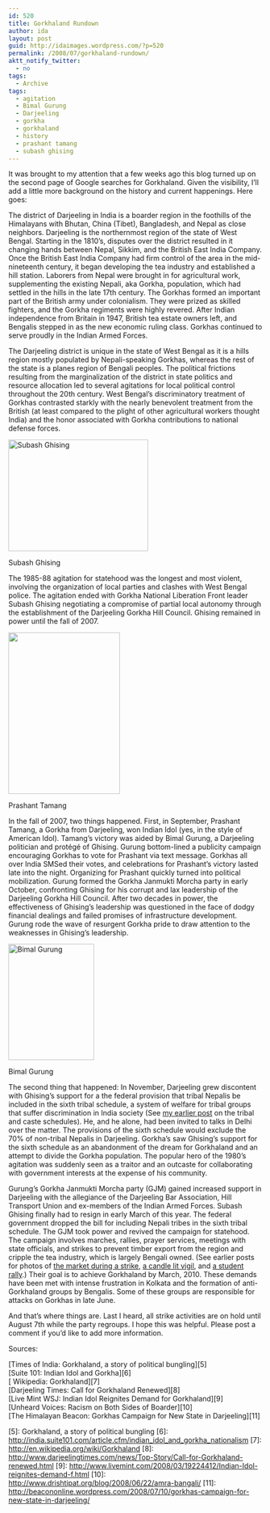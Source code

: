 ```yaml
---
id: 520
title: Gorkhaland Rundown
author: ida
layout: post
guid: http://idaimages.wordpress.com/?p=520
permalink: /2008/07/gorkhaland-rundown/
aktt_notify_twitter:
  - no
tags:
  - Archive
tags:
  - agitation
  - Bimal Gurung
  - Darjeeling
  - gorkha
  - gorkhaland
  - history
  - prashant tamang
  - subash ghising
---
```

It was brought to my attention that a few weeks ago this blog turned up on the second page of Google searches for Gorkhaland. Given the visibility, I&#8217;ll add a little more background on the history and current happenings. Here goes:

The district of Darjeeling in India is a boarder region in the foothills of the Himalayans with Bhutan, China (Tibet), Bangladesh, and Nepal as close neighbors. Darjeeling is the northernmost region of the state of West Bengal. Starting in the 1810’s, disputes over the district resulted in it changing hands between Nepal, Sikkim, and the British East India Company. Once the British East India Company had firm control of the area in the mid-nineteenth century, it began developing the tea industry and established a hill station. Laborers from Nepal were brought in for agricultural work, supplementing the existing Nepali, aka Gorkha, population, which had settled in the hills in the late 17th century. The Gorkhas formed an important part of the British army under colonialism. They were prized as skilled fighters, and the Gorkha regiments were highly revered. After Indian independence from Britain in 1947, British tea estate owners left, and Bengalis stepped in as the new economic ruling class. Gorkhas continued to serve proudly in the Indian Armed Forces.

The Darjeeling district is unique in the state of West Bengal as it is a hills region mostly populated by Nepali-speaking Gorkhas, whereas the rest of the state is a planes region of Bengali peoples. The political frictions resulting from the marginalization of the district in state politics and resource allocation led to several agitations for local political control throughout the 20th century. West Bengal’s discriminatory treatment of Gorkhas contrasted starkly with the nearly benevolent treatment from the British (at least compared to the plight of other agricultural workers thought India) and the honor associated with Gorkha contributions to national defense forces.

<div style="width: 287px" class="wp-caption alignleft">
  <a href="http://www.hinduonnet.com/thehindu/fline/fl2507/images/20080411250709901.jpg"><img class="  " src="http://www.hinduonnet.com/thehindu/fline/fl2507/images/20080411250709901.jpg" alt="Subash Ghising" width="277" height="221" /></a>
  
  <p class="wp-caption-text">
    Subash Ghising
  </p>
</div>

The 1985-88 agitation for statehood was the longest and most violent, involving the organization of local parties and clashes with West Bengal police. The agitation ended with Gorkha National Liberation Front leader Subash Ghising negotiating a compromise of partial local autonomy through the establishment of the Darjeeling Gorkha Hill Council. Ghising remained in power until the fall of 2007.

<div style="width: 231px" class="wp-caption alignleft">
  <img class=" " src="http://specials.rediff.com/movies/2007/dec/11slide3.jpg" alt="" width="221" height="320" />
  
  <p class="wp-caption-text">
    Prashant Tamang
  </p>
</div>

In the fall of 2007, two things happened. First, in September, Prashant Tamang, a Gorkha from Darjeeling, won Indian Idol (yes, in the style of American Idol). Tamang’s victory was aided by Bimal Gurung, a Darjeeling politician and protégé of Ghising. Gurung bottom-lined a publicity campaign encouraging Gorkhas to vote for Prashant via text message. Gorkhas all over India SMSed their votes, and celebrations for Prashant’s victory lasted late into the night. Organizing for Prashant quickly turned into political mobilization. Gurung formed the Gorkha Janmukti Morcha party in early October, confronting Ghising for his corrupt and lax leadership of the Darjeeling Gorkha Hill Council. After two decades in power, the effectiveness of Ghising’s leadership was questioned in the face of dodgy financial dealings and failed promises of infrastructure development. Gurung rode the wave of resurgent Gorkha pride to draw attention to the weaknesses in Ghising’s leadership.

<div style="width: 180px" class="wp-caption alignleft">
  <img class="  " src="http://www.telegraphindia.com/1080131/images/31kalim_bimal1.jpg" alt="Bimal Gurung" width="170" height="230" />
  
  <p class="wp-caption-text">
    Bimal Gurung
  </p>
</div>

The second thing that happened: In November, Darjeeling grew discontent with Ghising’s support for a the federal provision that tribal Nepalis be included in the sixth tribal schedule, a system of welfare for tribal groups that suffer discrimination in India society (See [my earlier post][1] on the tribal and caste schedules). He, and he alone, had been invited to talks in Delhi over the matter. The provisions of the sixth schedule would exclude the 70% of non-tribal Nepalis in Darjeeling. Gorkha’s saw Ghising’s support for the sixth schedule as an abandonment of the dream for Gorkhaland and an attempt to divide the Gorkha population. The popular hero of the 1980’s agitation was suddenly seen as a traitor and an outcaste for collaborating with government interests at the expense of his community.

Gurung’s Gorkha Janmukti Morcha party (GJM) gained increased support in Darjeeling with the allegiance of the Darjeeling Bar Association, Hill Transport Union and ex-members of the Indian Armed Forces. Subash Ghising finally had to resign in early March of this year. The federal government dropped the bill for including Nepali tribes in the sixth tribal schedule. The GJM took power and revived the campaign for statehood. The campaign involves marches, rallies, prayer services, meetings with state officials, and strikes to prevent timber export from the region and cripple the tea industry, which is largely Bengali owned. (See earlier posts for photos of [the market during a strike][2], [a candle lit vigil][3], and [a student rally][4].) Their goal is to achieve Gorkhaland by March, 2010. These demands have been met with intense frustration in Kolkata and the formation of anti-Gorkhaland groups by Bengalis. Some of these groups are responsible for attacks on Gorkhas in late June.

And that’s where things are. Last I heard, all strike activities are on hold until August 7th while the party regroups. I hope this was helpful. Please post a comment if you’d like to add more information.

Sources:

[Times of India: Gorkhaland, a story of political bungling][5]  
[Suite 101: Indian Idol and Gorkha][6]  
[ Wikipedia: Gorkhaland][7]  
[Darjeeling Times: Call for Gorkhaland Renewed][8]  
[Live Mint WSJ: Indian Idol Reignites Demand for Gorkhaland][9]  
[Unheard Voices: Racism on Both Sides of Boarder][10]  
[The Himalayan Beacon: Gorkhas Campaign for New State in Darjeeling][11]

 [1]: http://uncommonplaces.com/2008/05/31/sleeping-schedules-and-tribal-schedules/
 [2]: http://uncommonplaces.com/2008/06/11/striking-for-gorkhaland/
 [3]: http://uncommonplaces.com/2008/06/14/strike-off-for-now/
 [4]: http://uncommonplaces.com/2008/06/27/strike-off-bought-jewlery/
 [5]: Gorkhaland, a story of political bungling
 [6]: http://india.suite101.com/article.cfm/indian_idol_and_gorkha_nationalism
 [7]: http://en.wikipedia.org/wiki/Gorkhaland
 [8]: http://www.darjeelingtimes.com/news/Top-Story/Call-for-Gorkhaland-renewed.html
 [9]: http://www.livemint.com/2008/03/19224412/Indian-Idol-reignites-demand-f.html
 [10]: http://www.drishtipat.org/blog/2008/06/22/amra-bangali/
 [11]: http://beacononline.wordpress.com/2008/07/10/gorkhas-campaign-for-new-state-in-darjeeling/